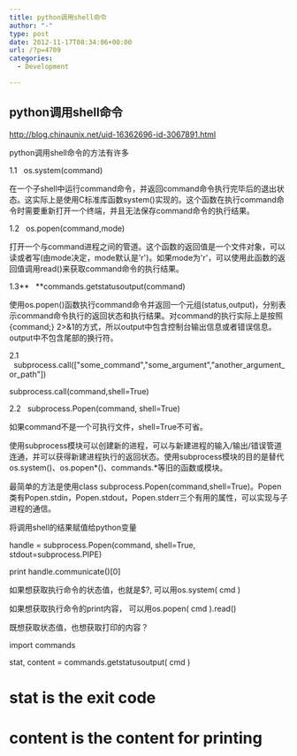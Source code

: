 ```yaml
---
title: python调用shell命令
author: "-"
type: post
date: 2012-11-17T08:34:06+00:00
url: /?p=4709
categories:
  - Development

---
```

## python调用shell命令
<http://blog.chinaunix.net/uid-16362696-id-3067891.html>

python调用shell命令的方法有许多

1.1   os.system(command)

在一个子shell中运行command命令，并返回command命令执行完毕后的退出状态。这实际上是使用C标准库函数system()实现的。这个函数在执行command命令时需要重新打开一个终端，并且无法保存command命令的执行结果。


1.2   os.popen(command,mode)

打开一个与command进程之间的管道。这个函数的返回值是一个文件对象，可以读或者写(由mode决定，mode默认是'r')。如果mode为'r'，可以使用此函数的返回值调用read()来获取command命令的执行结果。

1.3**   **commands.getstatusoutput(command)

使用os.popen()函数执行command命令并返回一个元组(status,output)，分别表示command命令执行的返回状态和执行结果。对command的执行实际上是按照{command;} 2>&1的方式，所以output中包含控制台输出信息或者错误信息。output中不包含尾部的换行符。

2.1   subprocess.call(["some_command","some_argument","another_argument_or_path"])

subprocess.call(command,shell=True)

2.2   subprocess.Popen(command, shell=True)

如果command不是一个可执行文件，shell=True不可省。


使用subprocess模块可以创建新的进程，可以与新建进程的输入/输出/错误管道连通，并可以获得新建进程执行的返回状态。使用subprocess模块的目的是替代os.system()、os.popen\*()、commands.\*等旧的函数或模块。

最简单的方法是使用class subprocess.Popen(command,shell=True)。Popen类有Popen.stdin，Popen.stdout，Popen.stderr三个有用的属性，可以实现与子进程的通信。

将调用shell的结果赋值给python变量

handle = subprocess.Popen(command, shell=True, stdout=subprocess.PIPE)

print handle.communicate()[0]


如果想获取执行命令的状态值，也就是$?, 可以用os.system( cmd )

如果想获取执行命令的print内容， 可以用os.popen( cmd ).read()


既想获取状态值，也想获取打印的内容？


import commands

stat, content = commands.getstatusoutput( cmd )

# stat is the exit code

# content is the content for printing